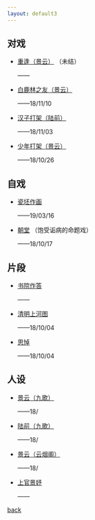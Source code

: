 ```yaml
---
layout: default3
---
```


## 对戏

- [重逢（景云）](./dx-cf.html)
（未结）

  ——

- [白鹿林之友（景云）](./dx-bllzy.html)

  ——18/11/10

- [汉子打架（陆前）](./dx-hzdj.html)

  ——18/11/03

- [少年打架（景云）](./dx-sndj.html)

  ——18/10/26

## 自戏

- [瓷坯作画](./zx-cpzh.html)

  ——19/03/16

- [朝堂](./zx-ct.html)
（饱受诟病的命题戏）

  ——18/10/17

## 片段

- [书院作答](./pd.html#书院作答)

  ——

- [清明上河图](./pd.html#清明上河图)

  ——18/10/04

- [思悼](./pd.html#思悼)

  ——18/10/04

## 人设

- [景云（九歌）](./rs.html#景云（九歌）)

  ——18/

- [陆前（九歌）](./rs.html#陆前（九歌）)

  ——18/

- [景云（云烟阁）](./rs.html#景云（云烟阁）)

  ——18/
 
- [上官景妤](./rs.html#上官景妤)

  ——
  

[back](../index.html)
